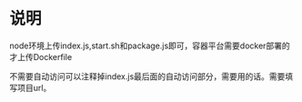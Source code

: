 # 说明
node环境上传index.js,start.sh和package.js即可，容器平台需要docker部署的才上传Dockerfile

不需要自动访问可以注释掉index.js最后面的自动访问部分，需要用的话。需要填写项目url。


